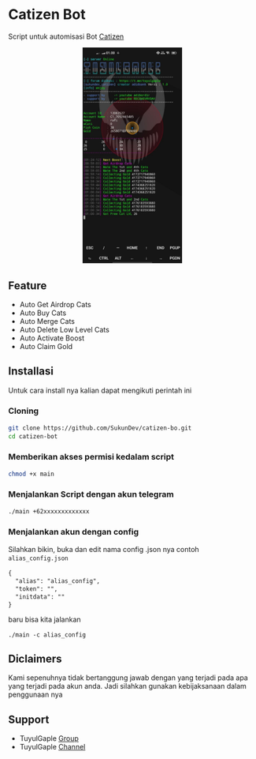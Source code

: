 # Catizen Bot
Script untuk automisasi Bot [Catizen](https://t.me/catizenbot/gameapp?startapp=r_752_11968564)
<p align="center">
<img src="image/catizen.jpg" width="40%">
<p>

## Feature
- Auto Get Airdrop Cats
- Auto Buy Cats
- Auto Merge Cats
- Auto Delete Low Level Cats
- Auto Activate Boost
- Auto Claim Gold

## Installasi
Untuk cara install nya kalian dapat mengikuti perintah ini
### Cloning
```bash
git clone https://github.com/SukunDev/catizen-bo.git
cd catizen-bot
```
### Memberikan akses permisi kedalam script
```bash
chmod +x main
```
### Menjalankan Script dengan akun telegram
```bash
./main +62xxxxxxxxxxxxx
```
### Menjalankan akun dengan config
Silahkan bikin, buka dan edit nama config .json nya
contoh `alias_config.json`
```
{
  "alias": "alias_config",
  "token": "",
  "initdata": ""
}
```
baru bisa kita jalankan
```
./main -c alias_config
```
## Diclaimers
Kami sepenuhnya tidak bertanggung jawab dengan yang terjadi pada apa yang terjadi pada akun anda. Jadi silahkan gunakan kebijaksanaan dalam penggunaan nya

## Support
- TuyulGaple [Group](https://t.me/tuyulgaple)
- TuyulGaple [Channel](https://t.me/tuyulgapleid)


